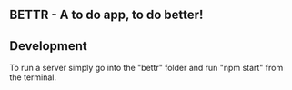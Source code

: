 ## BETTR - A to do app, to do better!

## Development
To run a server simply go into the "bettr" folder and run "npm start" from the
terminal.
